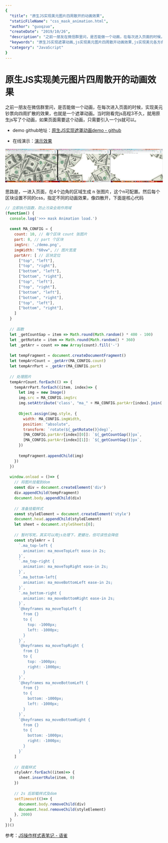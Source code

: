 ```yaml
---
{
  "title": "原生JS实现美元图片四周散开的动画效果",
  "staticFileName": "css_mask_animation.html",
  "author": "guoqzuo",
  "createDate": "2019/10/26",
  "description": "之前一朋友在微信群里问，是否能做一个动画，在每次进入页面的时候，实现美元钞票向四周扩散的效果，也就是一个遮罩动画。当时刚看完js高程3不久，就用原生js写了个动画，如果页面需要这个动画，只需要引入一个js就可以。",
  "keywords": "原生JS实现遮罩动画,js实现美元图片四周散开动画效果,js实现美元各方向散开的动画效果",
  "category": "JavaScript"
}
---
```


# 原生JS实现美元图片四周散开的动画效果

之前一朋友在微信群里问，是否能做一个动画，在每次进入页面的时候，实现美元钞票向四周扩散的效果，也就是一个遮罩动画。当时刚看完js高程3不久，就用原生js写了个动画，如果页面需要这个动画，只需要引入一个js就可以。

- demo github地址：[原生JS实现遮罩动画demo - github](https://github.com/zuoxiaobai/fedemo/tree/master/src/DebugDemo/%E9%81%AE%E7%BD%A9%E5%8A%A8%E7%94%BB%E6%95%88%E6%9E%9C)

- 在线演示：[演示效果](https://zuoxiaobai.github.io/fedemo/src/DebugDemo/%E9%81%AE%E7%BD%A9%E5%8A%A8%E7%94%BB%E6%95%88%E6%9E%9C/index.html)

![css_js_mask_animation.png](../../../images/blog/css/css_js_mask_animation.png)

思路是，一进入页面，在4个边角的区域生成 n 张图片，这个n可配置。然后每个区块设置不同的css，指定不同的动画效果，像四散开，下面是核心代码

```js
// 立即执行函数，防止污染全局作用域
(function() {
  console.log('>>> mask Animation load.')

  const MA_CONFIG = {
    count: 10, // 每个区块 count 张图片
    part: 8, // part 个区块
    imgSrc: './demo.png',
    imgWidth: "60vw", // 图片宽度
    partArr: [ // 区块定位
      ["top", "left"],
      ["top", "right"],
      ["bottom", "left"],
      ["bottom", "right"],
      ["top", "left"],
      ["top", "right"],
      ["bottom", "left"],
      ["bottom", "right"],
      ["top", "left"],
      ["bottom", "right"],
    ]
  }

  // 函数
  let _getCountGap = item => Math.round(Math.random() * 400 - 100)
  let _getRotate = item => Math.round(Math.random() * 360)
  let _getArr = count => new Array(count).fill('-')

  let tempFragment = document.createDocumentFragment()
  let tempArrCount = _getArr(MA_CONFIG.count)
  let tempArrPart = _getArr(MA_CONFIG.part)

  // 处理图片
  tempArrCount.forEach(() => {
    tempArrPart.forEach((item, index)=> {
      let img = new Image()
      img.src = MA_CONFIG.imgSrc
      img.setAttribute('class', "ma_" + MA_CONFIG.partArr[index].join('-'))

      Object.assign(img.style, {
        width: MA_CONFIG.imgWidth,
        position: "absolute",
        transform: `rotate(${_getRotate()}deg)`,
        [MA_CONFIG.partArr[index][0]]: `${_getCountGap()}px`,
        [MA_CONFIG.partArr[index][1]]: `${_getCountGap()}px`,
      })
  
      tempFragment.appendChild(img)
    })
  })

  window.onload = ()=> {
    // 将图片挂载到dom
    const div = document.createElement('div')
    div.appendChild(tempFragment)
    document.body.appendChild(div)

    // 准备挂载样式
    const styleElement = document.createElement('style')
    document.head.appendChild(styleElement)
    let sheet = document.styleSheets[0];

    // 暂时写死，其实可以用js处理下，更健壮，但可读性会降低
    const styleArr = [
      `.ma_top-left {
        animation: ma_moveTopLeft ease-in 2s; 
      }`,
      `.ma_top-right {
        animation: ma_moveTopRight ease-in 2s; 
      }`,
      `.ma_bottom-left{
        animation: ma_moveBottomLeft ease-in 2s; 
      }`,
      `.ma_bottom-right {
        animation: ma_moveBottomRight ease-in 2s; 
      }`,
      `@keyframes ma_moveTopLeft {
        from {}
        to {
          top: -1000px;
          left: -1000px;
        }    
      }`,
      `@keyframes ma_moveTopRight {
        from {}
        to {
          top: -1000px;
          right: -1000px;
        }    
      }`,
      `@keyframes ma_moveBottomLeft {
        from {}
        to {
          bottom: -1000px;
          left: -1000px;
        }    
      }`,
      `@keyframes ma_moveBottomRight {
        from {}
        to {
          bottom: -1000px;
          right: -1000px;
        }    
      }`
    ]

    // 挂载样式
    styleArr.forEach((item)=> {
      sheet.insertRule(item, 0)
    })

    // 2s 后卸载样式及dom
    setTimeout(()=> {
      document.body.removeChild(div)
      document.head.removeChild(styleElement)
    }, 2000)
  }
})()
```

参考：[JS操作样式表笔记 - 语雀](https://www.yuque.com/guoqzuo/js_es6/eig0iu#4e7192e3)